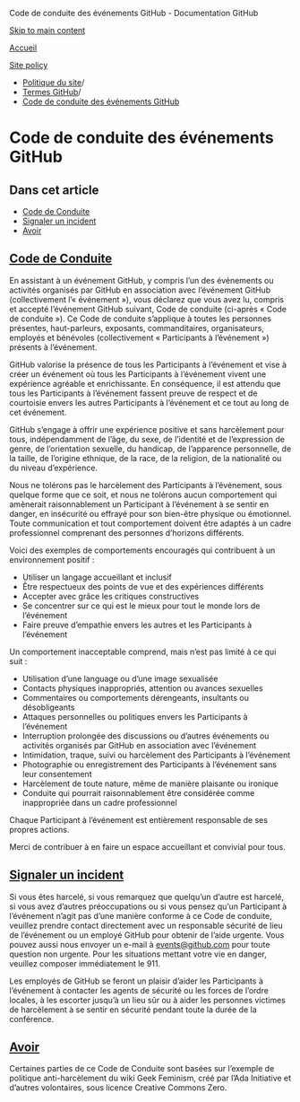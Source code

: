 Code de conduite des événements GitHub - Documentation GitHub

[Skip to main content](#main-content)

[Accueil](/fr)

[Site policy](/fr/site-policy)

* [Politique du site](/fr/site-policy)/
* [Termes GitHub](/fr/site-policy/github-terms)/
* [Code de conduite des événements GitHub](/fr/site-policy/github-terms/github-event-code-of-conduct)

Code de conduite des événements GitHub
==========

Dans cet article
----------

* [Code de Conduite](#code-of-conduct)
* [Signaler un incident](#reporting-an-incident)
* [Avoir](#credit)

[Code de Conduite](#code-of-conduct)
----------

En assistant à un événement GitHub, y compris l’un des événements ou activités organisés par GitHub en association avec l’événement GitHub (collectivement l’« événement »), vous déclarez que vous avez lu, compris et accepté l’événement GitHub suivant, Code de conduite (ci-après « Code de conduite »). Ce Code de conduite s’applique à toutes les personnes présentes, haut-parleurs, exposants, commanditaires, organisateurs, employés et bénévoles (collectivement « Participants à l’événement ») présents à l’événement.

GitHub valorise la présence de tous les Participants à l’événement et vise à créer un événement où tous les Participants à l’événement vivent une expérience agréable et enrichissante. En conséquence, il est attendu que tous les Participants à l’événement fassent preuve de respect et de courtoisie envers les autres Participants à l’événement et ce tout au long de cet événement.

GitHub s’engage à offrir une expérience positive et sans harcèlement pour tous, indépendamment de l’âge, du sexe, de l’identité et de l’expression de genre, de l’orientation sexuelle, du handicap, de l’apparence personnelle, de la taille, de l’origine ethnique, de la race, de la religion, de la nationalité ou du niveau d’expérience.

Nous ne tolérons pas le harcèlement des Participants à l’événement, sous quelque forme que ce soit, et nous ne tolérons aucun comportement qui amènerait raisonnablement un Participant à l’événement à se sentir en danger, en insécurité ou effrayé pour son bien-être physique ou émotionnel. Toute communication et tout comportement doivent être adaptés à un cadre professionnel comprenant des personnes d’horizons différents.

Voici des exemples de comportements encouragés qui contribuent à un environnement positif :

* Utiliser un langage accueillant et inclusif
* Être respectueux des points de vue et des expériences différents
* Accepter avec grâce les critiques constructives
* Se concentrer sur ce qui est le mieux pour tout le monde lors de l’événement
* Faire preuve d’empathie envers les autres et les Participants à l’événement

Un comportement inacceptable comprend, mais n’est pas limité à ce qui suit :

* Utilisation d’une language ou d’une image sexualisée
* Contacts physiques inappropriés, attention ou avances sexuelles
* Commentaires ou comportements dérengeants, insultants ou désobligeants
* Attaques personnelles ou politiques envers les Participants à l’événement
* Interruption prolongée des discussions ou d’autres événements ou activités organisés par GitHub en association avec l’événement
* Intimidation, traque, suivi ou harcèlement des Participants à l’événement
* Photographie ou enregistrement des Participants à l’événement sans leur consentement
* Harcèlement de toute nature, même de manière plaisante ou ironique
* Conduite qui pourrait raisonnablement être considérée comme inappropriée dans un cadre professionnel

Chaque Participant à l’événement est entièrement responsable de ses propres actions.

Merci de contribuer à en faire un espace accueillant et convivial pour tous.

[Signaler un incident](#reporting-an-incident)
----------

Si vous êtes harcelé, si vous remarquez que quelqu’un d’autre est harcelé, si vous avez d’autres préoccupations ou si vous pensez qu’un Participant à l’événement n’agit pas d’une manière conforme à ce Code de conduite, veuillez prendre contact directement avec un responsable sécurité de lieu de l’événement ou un employé GitHub pour obtenir de l’aide urgente. Vous pouvez aussi nous envoyer un e-mail à [events@github.com](mailto:events@github.com) pour toute question non urgente. Pour les situations mettant votre vie en danger, veuillez composer immédiatement le 911.

Les employés de GitHub se feront un plaisir d’aider les Participants à l’événement à contacter les agents de sécurité ou les forces de l’ordre locales, à les escorter jusqu’à un lieu sûr ou à aider les personnes victimes de harcèlement à se sentir en sécurité pendant toute la durée de la conférence.

[Avoir](#credit)
----------

Certaines parties de ce Code de Conduite sont basées sur l’exemple de politique anti-harcèlement du wiki Geek Feminism, créé par l’Ada Initiative et d’autres volontaires, sous licence Creative Commons Zero.
